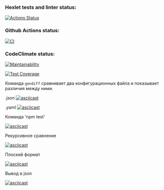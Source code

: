 ### Hexlet tests and linter status:
[![Actions Status](https://github.com/Pewdoloco/frontend-project-46/actions/workflows/hexlet-check.yml/badge.svg)](https://github.com/Pewdoloco/frontend-project-46/actions)

### Github Actions status:
[![CI](https://github.com/Pewdoloco/frontend-project-4666/actions/workflows/ci.yml/badge.svg)](https://github.com/Pewdoloco/frontend-project-4666/actions/workflows/ci.yml)

### CodeClimate status:
[![Maintainability](https://api.codeclimate.com/v1/badges/0d7677b75ae7363dc21d/maintainability)](https://codeclimate.com/github/Pewdoloco/frontend-project-4666/maintainability)

[![Test Coverage](https://api.codeclimate.com/v1/badges/0d7677b75ae7363dc21d/test_coverage)](https://codeclimate.com/github/Pewdoloco/frontend-project-4666/test_coverage)


Команда `gendiff` сравнивает два конфигурационных файла и показывает различия между ними.

.json
[![asciicast](https://asciinema.org/a/GOXB6D44Dk1PmfFQmhQtLSKty.svg)](https://asciinema.org/a/GOXB6D44Dk1PmfFQmhQtLSKty)

.yaml
[![asciicast](https://asciinema.org/a/QXY1jYZkfHjyIyyRjLmNmNPuj.svg)](https://asciinema.org/a/QXY1jYZkfHjyIyyRjLmNmNPuj)

Команда 'npm test'

[![asciicast](https://asciinema.org/a/ELqRuiYyI6NrQdSE91ndaDC85.svg)](https://asciinema.org/a/ELqRuiYyI6NrQdSE91ndaDC85)

Рекурсивное сравнение

[![asciicast](https://asciinema.org/a/tKuP6S8OE0ml80kOr4iZYQWor.svg)](https://asciinema.org/a/tKuP6S8OE0ml80kOr4iZYQWor)

Плоский формат

[![asciicast](https://asciinema.org/a/px9CD7GcvdysmXPnxyiDdk1lj.svg)](https://asciinema.org/a/px9CD7GcvdysmXPnxyiDdk1lj)

Вывод в json

[![asciicast](https://asciinema.org/a/hUZhy6OUlEunOBUzO71YsdEHm.svg)](https://asciinema.org/a/hUZhy6OUlEunOBUzO71YsdEHm)